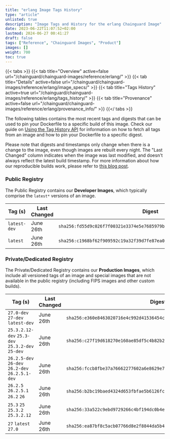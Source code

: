 ```yaml
---
title: "erlang Image Tags History"
type: "article"
unlisted: true
description: "Image Tags and History for the erlang Chainguard Image"
date: 2023-06-22T11:07:52+02:00
lastmod: 2024-06-27 00:41:27
draft: false
tags: ["Reference", "Chainguard Images", "Product"]
images: []
weight: 700
toc: true
---
```


{{< tabs >}}
{{< tab title="Overview" active=false url="/chainguard/chainguard-images/reference/erlang/" >}}
{{< tab title="Details" active=false url="/chainguard/chainguard-images/reference/erlang/image_specs/" >}}
{{< tab title="Tags History" active=true url="/chainguard/chainguard-images/reference/erlang/tags_history/" >}}
{{< tab title="Provenance" active=false url="/chainguard/chainguard-images/reference/erlang/provenance_info/" >}}
{{</ tabs >}}

The following tables contains the most recent tags and digests that can be used to pin your Dockerfile to a specific build of this image. Check our guide on [Using the Tag History API](/chainguard/chainguard-images/using-the-tag-history-api/) for information on how to fetch all tags from an image and how to pin your Dockerfile to a specific digest.

Please note that digests and timestamps only change when there is a change to the image, even though images are rebuilt every night. The "Last Changed" column indicates when the image was last modified, and doesn't always reflect the latest build timestamp. For more information about how our reproducible builds work, please refer to [this blog post](https://www.chainguard.dev/unchained/reproducing-chainguards-reproducible-image-builds).

### Public Registry
The Public Registry contains our **Developer Images**, which typically comprise the `latest*` versions of an image.

| Tag (s)       | Last Changed | Digest                                                                    |
|---------------|--------------|---------------------------------------------------------------------------|
|  `latest-dev` | June 26th    | `sha256:fd55d9c026f7f00321e3374e5e7685979b8512e97cd9b9958fe804eef3d072f1` |
|  `latest`     | June 26th    | `sha256:c1968bf62f909592c19a32f39d7fe87ea0480f1167812eda3339bea02d53136e` |


### Private/Dedicated Registry
The Private/Dedicated Registry contains our **Production Images**, which include all versioned tags of an image and special images that are not available in the public registry (including FIPS images and other custom builds).

| Tag (s)                                           | Last Changed | Digest                                                                    |
|---------------------------------------------------|--------------|---------------------------------------------------------------------------|
|  `27.0-dev` `27-dev` `latest-dev`                 | June 26th    | `sha256:e360e8463020716e4c992d41536454c80ffa7f7d1d7fdb9c719b804fbc906eef` |
|  `25.3.2.12-dev` `25.3-dev` `25.3.2-dev` `25-dev` | June 26th    | `sha256:c27f19d618270e160ae85df5c4b82b26c61f162f1f6637e854cfc096d0dd4bdb` |
|  `26.2.5-dev` `26-dev` `26.2-dev` `26.2.5.1-dev`  | June 26th    | `sha256:fccb8fbe37a76662277602a6e8629e79e36762ff0c68ff89fbb6cfc0a71c2585` |
|  `26.2.5` `26.2.5.1` `26.2` `26`                  | June 26th    | `sha256:b2bc19baed4324d653fbfae5b6126fc7ae5e8b112618c675b3423f580b3a7484` |
|  `25.3` `25` `25.3.2` `25.3.2.12`                 | June 26th    | `sha256:33a522c9ebd9729266c4bf194dc0b4e67272cf60df97204edf8a0630b7a5ae49` |
|  `27` `latest` `27.0`                             | June 26th    | `sha256:ea87bf8c5acb07766d8e2f8844da5b44e34690423602bd25432c0b4dc9f955a9` |

